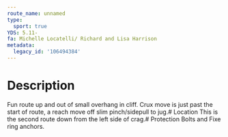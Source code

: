 ```yaml
---
route_name: unnamed
type:
  sport: true
YDS: 5.11-
fa: Michelle Locatelli/ Richard and Lisa Harrison
metadata:
  legacy_id: '106494384'
---
```

# Description
Fun route up and out of small overhang in cliff. Crux move is just past the start of route, a reach move off slim pinch/sidepull to jug.# Location
This is the second route down from the left side of crag.# Protection
Bolts and Fixe ring anchors.